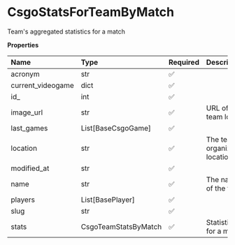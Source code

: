 # CsgoStatsForTeamByMatch

Team's aggregated statistics for a match

**Properties**

| Name              | Type                 | Required | Description                      |
| :---------------- | :------------------- | :------- | :------------------------------- |
| acronym           | str                  | ✅       |                                  |
| current_videogame | dict                 | ✅       |                                  |
| id\_              | int                  | ✅       |                                  |
| image_url         | str                  | ✅       | URL of the team logo             |
| last_games        | List[BaseCsgoGame]   | ✅       |                                  |
| location          | str                  | ✅       | The team's organization location |
| modified_at       | str                  | ✅       |                                  |
| name              | str                  | ✅       | The name of the team.            |
| players           | List[BasePlayer]     | ✅       |                                  |
| slug              | str                  | ✅       |                                  |
| stats             | CsgoTeamStatsByMatch | ✅       | Statistics for a match           |

<!-- This file was generated by liblab | https://liblab.com/ -->

